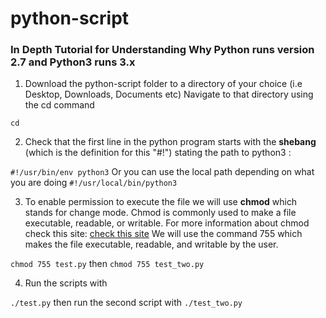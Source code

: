 # python-script

###  In Depth Tutorial for Understanding Why Python runs version 2.7 and Python3 runs 3.x




1. Download the python-script folder to a directory of your choice (i.e Desktop, Downloads, Documents etc)
   Navigate to that directory using the cd command

```cd```

2. Check that the first line in the python program starts with the **shebang** (which is the definition for this "#!") stating the path to python3 : 

```#!/usr/bin/env python3```  Or you can use the local path depending on what you are doing  ```#!/usr/local/bin/python3```



3. To enable permission to execute the file we will use **chmod** which stands for change mode.
    Chmod is commonly used to make a file executable, readable, or writable.
    For more information about chmod check this site: [check this site](https://www.computerhope.com/unix/uchmod.htm)
    We will use the command 755  which makes the file  executable, readable, and writable by the user.

```chmod 755 test.py``` then ```chmod 755 test_two.py```

4. Run the scripts with

```./test.py```   then run the second script with ```./test_two.py```  


